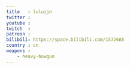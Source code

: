 ```yaml
---
title   : luluijn
twitter :
youtube :
twitch  :
patreon :
bilibili: https://space.bilibili.com/1572685
country : cn
weapons :
    - heavy-bowgun
---
```

